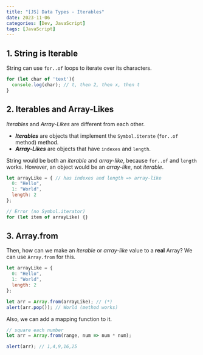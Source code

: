 ```yaml
---
title: "[JS] Data Types - Iterables"
date: 2023-11-06
categories: [Dev, JavaScript]
tags: [JavaScript]
---
```


## 1. String is Iterable

String can use `for..of` loops to iterate over its characters.

```jsx
for (let char of 'text'){
  console.log(char); // t, then 2, then x, then t
}
```

## 2. Iterables and Array-Likes

*Iterables* and *Array-Likes* are different from each other.

- ***Iterables*** are objects that implement the `Symbol.iterate` (`for..of` method) method.
- ***Array-Likes*** are objects that have `indexes` and `length`.

String would be both an *iterable* and *array-like*, because `for..of` and `length` works. However, an object would be an *array-like*, not *iterable*.

```jsx
let arrayLike = { // has indexes and length => array-like
  0: "Hello",
  1: "World",
  length: 2
};

// Error (no Symbol.iterator)
for (let item of arrayLike) {}
```

## 3. Array.from

Then, how can we make an *iterable* or *array-like* value to a **real** Array? We can use `Array.from` for this.

```jsx
let arrayLike = {
  0: "Hello",
  1: "World",
  length: 2
};

let arr = Array.from(arrayLike); // (*)
alert(arr.pop()); // World (method works)
```

Also, we can add a mapping function to it.

```jsx
// square each number
let arr = Array.from(range, num => num * num);

alert(arr); // 1,4,9,16,25
```



